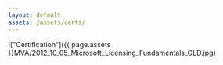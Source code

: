 ```yaml
---
layout: default
assets: /assets/certs/
---
```

!["Certification"]({{ page.assets }}MVA/2012_10_05_Microsoft_Licensing_Fundamentals_OLD.jpg)
